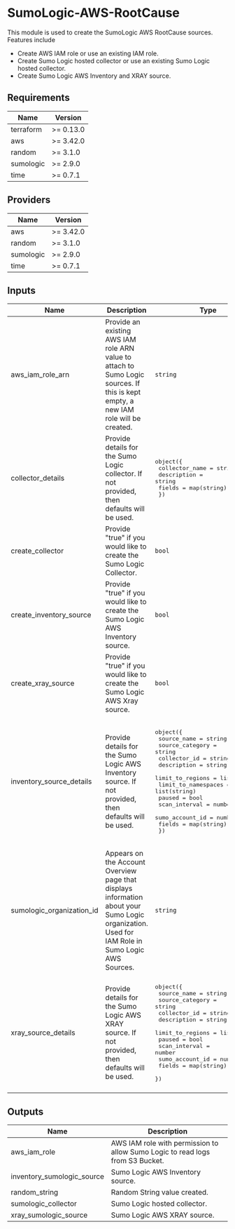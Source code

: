 # SumoLogic-AWS-RootCause

This module is used to create the SumoLogic AWS RootCause sources. Features include
- Create AWS IAM role or use an existing IAM role.
- Create Sumo Logic hosted collector or use an existing Sumo Logic hosted collector.
- Create Sumo Logic AWS Inventory and XRAY source.

## Requirements

| Name | Version |
|------|---------|
| terraform | >= 0.13.0 |
| aws | >= 3.42.0 |
| random | >= 3.1.0 |
| sumologic | >= 2.9.0 |
| time | >= 0.7.1 |

## Providers

| Name | Version |
|------|---------|
| aws | >= 3.42.0 |
| random | >= 3.1.0 |
| sumologic | >= 2.9.0 |
| time | >= 0.7.1 |

## Inputs

| Name | Description | Type | Default | Required |
|------|-------------|------|---------|:--------:|
| aws\_iam\_role\_arn | Provide an existing AWS IAM role ARN value to attach to Sumo Logic sources. If this is kept empty, a new IAM role will be created. | `string` | `""` | no |
| collector\_details | Provide details for the Sumo Logic collector. If not provided, then defaults will be used. | <pre>object({<br>    collector_name = string<br>    description    = string<br>    fields         = map(string)<br>  })</pre> | <pre>{<br>  "collector_name": "SumoLogic RootCause Collector <Random ID>",<br>  "description": "This collector is created using Sumo Logic terraform AWS Root Cause module.",<br>  "fields": {}<br>}</pre> | no |
| create\_collector | Provide "true" if you would like to create the Sumo Logic Collector. | `bool` | n/a | yes |
| create\_inventory\_source | Provide "true" if you would like to create the Sumo Logic AWS Inventory source. | `bool` | n/a | yes |
| create\_xray\_source | Provide "true" if you would like to create the Sumo Logic AWS Xray source. | `bool` | n/a | yes |
| inventory\_source\_details | Provide details for the Sumo Logic AWS Inventory source. If not provided, then defaults will be used. | <pre>object({<br>    source_name         = string<br>    source_category     = string<br>    collector_id        = string<br>    description         = string<br>    limit_to_regions    = list(string)<br>    limit_to_namespaces = list(string)<br>    paused              = bool<br>    scan_interval       = number<br>    sumo_account_id     = number<br>    fields              = map(string)<br>  })</pre> | <pre>{<br>  "collector_id": "",<br>  "description": "This source is created using Sumo Logic terraform AWS RootCause module to collect AWS inventory metadata.",<br>  "fields": {},<br>  "limit_to_namespaces": [],<br>  "limit_to_regions": [],<br>  "paused": false,<br>  "scan_interval": 300000,<br>  "source_category": "Labs/inventory",<br>  "source_name": "Inventory Source",<br>  "sumo_account_id": 926226587429<br>}</pre> | no |
| sumologic\_organization\_id | Appears on the Account Overview page that displays information about your Sumo Logic organization. Used for IAM Role in Sumo Logic AWS Sources. | `string` | n/a | yes |
| xray\_source\_details | Provide details for the Sumo Logic AWS XRAY source. If not provided, then defaults will be used. | <pre>object({<br>    source_name      = string<br>    source_category  = string<br>    collector_id     = string<br>    description      = string<br>    limit_to_regions = list(string)<br>    paused           = bool<br>    scan_interval    = number<br>    sumo_account_id  = number<br>    fields           = map(string)<br>  })</pre> | <pre>{<br>  "collector_id": "",<br>  "description": "This source is created using Sumo Logic terraform AWS RootCause module to collect AWS Xray metrics.",<br>  "fields": {},<br>  "limit_to_regions": [],<br>  "paused": false,<br>  "scan_interval": 300000,<br>  "source_category": "Labs/xray",<br>  "source_name": "Xray Source",<br>  "sumo_account_id": 926226587429<br>}</pre> | no |

## Outputs

| Name | Description |
|------|-------------|
| aws\_iam\_role | AWS IAM role with permission to allow Sumo Logic to read logs from S3 Bucket. |
| inventory\_sumologic\_source | Sumo Logic AWS Inventory source. |
| random\_string | Random String value created. |
| sumologic\_collector | Sumo Logic hosted collector. |
| xray\_sumologic\_source | Sumo Logic AWS XRAY source. |
